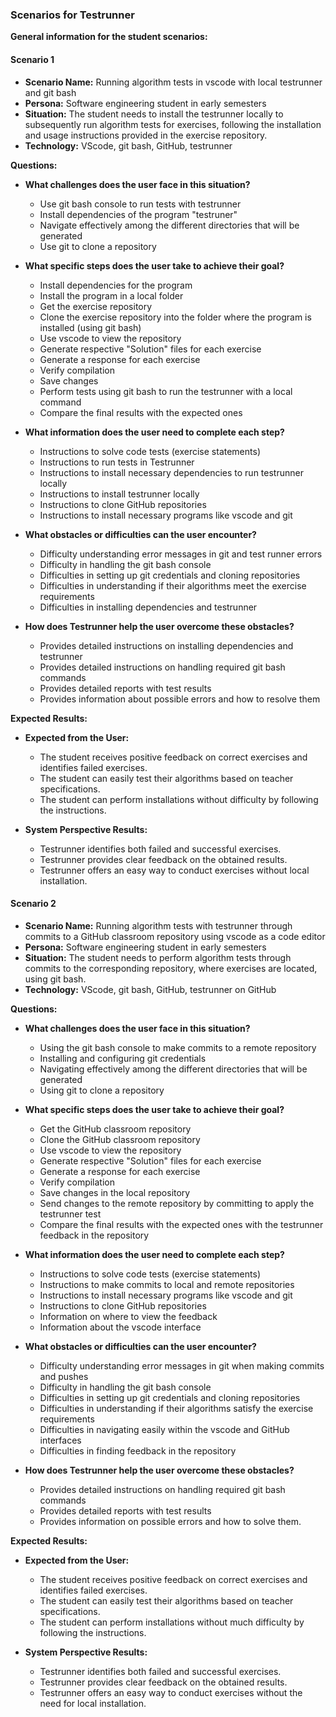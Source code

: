 ### Scenarios for Testrunner

**General information for the student scenarios:**

#### Scenario 1

- **Scenario Name:** Running algorithm tests in vscode with local testrunner and git bash
- **Persona:** Software engineering student in early semesters
- **Situation:** The student needs to install the testrunner locally to subsequently run algorithm tests for exercises, following the installation and usage instructions provided in the exercise repository.
- **Technology:** VScode, git bash, GitHub, testrunner

**Questions:**

- **What challenges does the user face in this situation?**
  - Use git bash console to run tests with testrunner
  - Install dependencies of the program "testruner"
  - Navigate effectively among the different directories that will be generated
  - Use git to clone a repository

- **What specific steps does the user take to achieve their goal?**
  - Install dependencies for the program
  - Install the program in a local folder
  - Get the exercise repository
  - Clone the exercise repository into the folder where the program is installed (using git bash)
  - Use vscode to view the repository
  - Generate respective "Solution" files for each exercise
  - Generate a response for each exercise
  - Verify compilation
  - Save changes
  - Perform tests using git bash to run the testrunner with a local command
  - Compare the final results with the expected ones

- **What information does the user need to complete each step?**
  - Instructions to solve code tests (exercise statements)
  - Instructions to run tests in Testrunner
  - Instructions to install necessary dependencies to run testrunner locally
  - Instructions to install testrunner locally
  - Instructions to clone GitHub repositories
  - Instructions to install necessary programs like vscode and git

- **What obstacles or difficulties can the user encounter?**
  - Difficulty understanding error messages in git and test runner errors
  - Difficulty in handling the git bash console
  - Difficulties in setting up git credentials and cloning repositories
  - Difficulties in understanding if their algorithms meet the exercise requirements
  - Difficulties in installing dependencies and testrunner

- **How does Testrunner help the user overcome these obstacles?**
  - Provides detailed instructions on installing dependencies and testrunner
  - Provides detailed instructions on handling required git bash commands
  - Provides detailed reports with test results
  - Provides information about possible errors and how to resolve them

**Expected Results:**

- **Expected from the User:**
  - The student receives positive feedback on correct exercises and identifies failed exercises.
  - The student can easily test their algorithms based on teacher specifications.
  - The student can perform installations without difficulty by following the instructions.

- **System Perspective Results:**
  - Testrunner identifies both failed and successful exercises.
  - Testrunner provides clear feedback on the obtained results.
  - Testrunner offers an easy way to conduct exercises without local installation.

#### Scenario 2

- **Scenario Name:** Running algorithm tests with testrunner through commits to a GitHub classroom repository using vscode as a code editor
- **Persona:** Software engineering student in early semesters
- **Situation:** The student needs to perform algorithm tests through commits to the corresponding repository, where exercises are located, using git bash.
- **Technology:** VScode, git bash, GitHub, testrunner on GitHub

**Questions:**

- **What challenges does the user face in this situation?**
  - Using the git bash console to make commits to a remote repository
  - Installing and configuring git credentials
  - Navigating effectively among the different directories that will be generated
  - Using git to clone a repository

- **What specific steps does the user take to achieve their goal?**
  - Get the GitHub classroom repository
  - Clone the GitHub classroom repository
  - Use vscode to view the repository
  - Generate respective "Solution" files for each exercise
  - Generate a response for each exercise
  - Verify compilation
  - Save changes in the local repository
  - Send changes to the remote repository by committing to apply the testrunner test
  - Compare the final results with the expected ones with the testrunner feedback in the repository

- **What information does the user need to complete each step?**
  - Instructions to solve code tests (exercise statements)
  - Instructions to make commits to local and remote repositories
  - Instructions to install necessary programs like vscode and git
  - Instructions to clone GitHub repositories
  - Information on where to view the feedback
  - Information about the vscode interface

- **What obstacles or difficulties can the user encounter?**
  - Difficulty understanding error messages in git when making commits and pushes
  - Difficulty in handling the git bash console
  - Difficulties in setting up git credentials and cloning repositories
  - Difficulties in understanding if their algorithms satisfy the exercise requirements
  - Difficulties in navigating easily within the vscode and GitHub interfaces
  - Difficulties in finding feedback in the repository

- **How does Testrunner help the user overcome these obstacles?**
  - Provides detailed instructions on handling required git bash commands
  - Provides detailed reports with test results
  - Provides information on possible errors and how to solve them.

**Expected Results:**

- **Expected from the User:**
  - The student receives positive feedback on correct exercises and identifies failed exercises.
  - The student can easily test their algorithms based on teacher specifications.
  - The student can perform installations without much difficulty by following the instructions.

- **System Perspective Results:**
  - Testrunner identifies both failed and successful exercises.
  - Testrunner provides clear feedback on the obtained results.
  - Testrunner offers an easy way to conduct exercises without the need for local installation.

